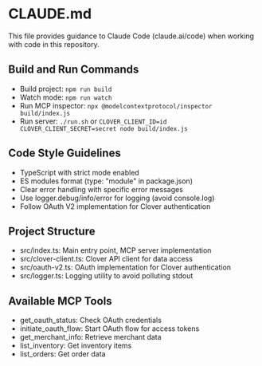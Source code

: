 # CLAUDE.md

This file provides guidance to Claude Code (claude.ai/code) when working with code in this repository.

## Build and Run Commands
- Build project: `npm run build`
- Watch mode: `npm run watch`
- Run MCP inspector: `npx @modelcontextprotocol/inspector build/index.js`
- Run server: `./run.sh` or `CLOVER_CLIENT_ID=id CLOVER_CLIENT_SECRET=secret node build/index.js`

## Code Style Guidelines
- TypeScript with strict mode enabled
- ES modules format (type: "module" in package.json)
- Clear error handling with specific error messages
- Use logger.debug/info/error for logging (avoid console.log)
- Follow OAuth V2 implementation for Clover authentication

## Project Structure
- src/index.ts: Main entry point, MCP server implementation
- src/clover-client.ts: Clover API client for data access
- src/oauth-v2.ts: OAuth implementation for Clover authentication
- src/logger.ts: Logging utility to avoid polluting stdout

## Available MCP Tools
- get_oauth_status: Check OAuth credentials
- initiate_oauth_flow: Start OAuth flow for access tokens
- get_merchant_info: Retrieve merchant data
- list_inventory: Get inventory items
- list_orders: Get order data